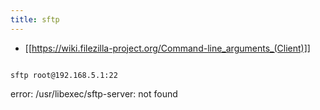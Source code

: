 ```yaml
---
title: sftp
---
```


* [[https://wiki.filezilla-project.org/Command-line_arguments_(Client)]]

<code>
sftp root@192.168.5.1:22
</code>

error: /usr/libexec/sftp-server: not found
